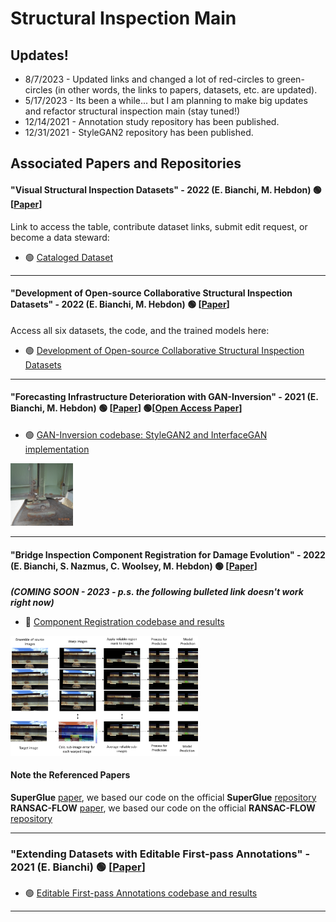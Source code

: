 # Structural Inspection Main

## Updates!
- 8/7/2023 - Updated links and changed a lot of red-circles to green-circles (in other words, the links to papers, datasets, etc. are updated).
- 5/17/2023 - Its been a while... but I am planning to make big updates and refactor structural inspection main (stay tuned!)
- 12/14/2021 - Annotation study repository has been published. 
- 12/31/2021 - StyleGAN2 repository has been published. 

## Associated Papers and Repositories

####  "Visual Structural Inspection Datasets" - 2022 (E. Bianchi, M. Hebdon) :green_circle: \[[Paper](https://www.sciencedirect.com/science/article/abs/pii/S0926580522001728)\]
Link to access the table, contribute dataset links, submit edit request, or become a data steward:
- :green_circle: [Cataloged Dataset](cataloged_review/README.md)

---

####  "Development of Open-source Collaborative Structural Inspection Datasets" - 2022 (E. Bianchi, M. Hebdon) :green_circle: \[[Paper](https://ascelibrary.org/doi/10.1061/%28ASCE%29CP.1943-5487.0001045)\]
Access all six datasets, the code, and the trained models here:
- :green_circle: [Development of Open-source Collaborative Structural Inspection Datasets](Dev_open_source_datasets/README.md)

---

#### "Forecasting Infrastructure Deterioration with GAN-Inversion" - 2021 (E. Bianchi, M. Hebdon) :green_circle: \[[Paper](https://doi.org/10.1117/12.2595111)\] :green_circle:\[[Open Access Paper](/papers/SPIE_Proceedings_2021_Bianchi-ForecastingDeterioration.pdf)\]

- :green_circle: [GAN-Inversion codebase: StyleGAN2 and InterfaceGAN implementation](forecasting_deterioration/README.md)
<p align="left">
    <img src="/w_space_corrosion.gif"  | width=100/>
</p>

---

#### "Bridge Inspection Component Registration for Damage Evolution" - 2022 (E. Bianchi, S. Nazmus, C. Woolsey, M. Hebdon) :green_circle: \[[Paper](/Bridge_Inspection_Component_Registration_for_Damage_Evolution.pdf)\]
***(COMING SOON - 2023 - p.s. the following bulleted link doesn't work right now)***
- :red_circle: [Component Registration codebase and results](access/not_ready.png)

<p align="left">
    <img src="/access/workflow.png"  | width=300/>
</p>


#### Note the Referenced Papers
**SuperGlue** [paper](https://arxiv.org/abs/1911.11763), we based our code on the official **SuperGlue** [repository](https://github.com/magicleap/SuperGluePretrainedNetwork)\
**RANSAC-FLOW** [paper](https://arxiv.org/abs/2004.01526), we based our code on the official **RANSAC-FLOW** [repository](https://github.com/XiSHEN0220/RANSAC-Flow)

---
### "Extending Datasets with Editable First-pass Annotations" - 2021 (E. Bianchi) :green_circle: \[[Paper](/papers/Project_and_Report_Eric_Bianchi_2021.pdf)\]

- :green_circle: [Editable First-pass Annotations codebase and results](https://github.com/beric7/first_pass_annotations/)
---
